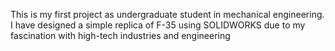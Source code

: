 This is my first project as undergraduate student in mechanical engineering. I have designed a simple replica of F-35 using SOLIDWORKS due to my fascination with high-tech industries and engineering
